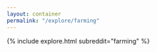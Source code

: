 ```yaml
---
layout: container
permalink: "/explore/farming"
---
```


<link rel="stylesheet" type="text/css" href="/static/css/explore.css">
{% include explore.html subreddit="farming" %}
